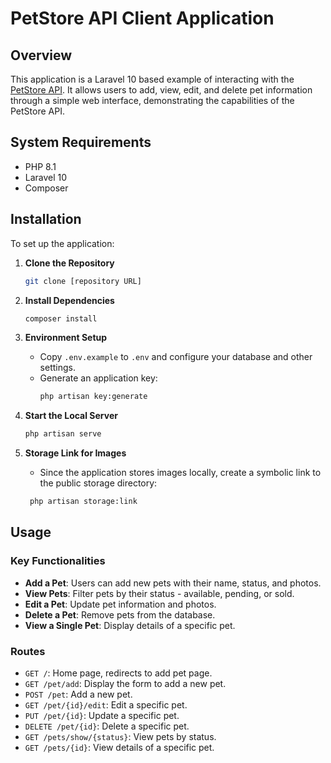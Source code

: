 # PetStore API Client Application

## Overview

This application is a Laravel 10 based example of interacting with the [PetStore API](https://petstore.swagger.io/). It allows users to add, view, edit, and delete pet information through a simple web interface, demonstrating the capabilities of the PetStore API.

## System Requirements

-   PHP 8.1
-   Laravel 10
-   Composer

## Installation

To set up the application:

1. **Clone the Repository**

    ```bash
    git clone [repository URL]
    ```

2. **Install Dependencies**

    ```bash
    composer install
    ```

3. **Environment Setup**
    - Copy `.env.example` to `.env` and configure your database and other settings.
    - Generate an application key:
        ```bash
        php artisan key:generate
        ```
4. **Start the Local Server**

    ```bash
    php artisan serve
    ```

5. **Storage Link for Images**
    - Since the application stores images locally, create a symbolic link to the public storage directory:
    ```bash
     php artisan storage:link
    ```

## Usage

### Key Functionalities

-   **Add a Pet**: Users can add new pets with their name, status, and photos.
-   **View Pets**: Filter pets by their status - available, pending, or sold.
-   **Edit a Pet**: Update pet information and photos.
-   **Delete a Pet**: Remove pets from the database.
-   **View a Single Pet**: Display details of a specific pet.

### Routes

-   `GET /`: Home page, redirects to add pet page.
-   `GET /pet/add`: Display the form to add a new pet.
-   `POST /pet`: Add a new pet.
-   `GET /pet/{id}/edit`: Edit a specific pet.
-   `PUT /pet/{id}`: Update a specific pet.
-   `DELETE /pet/{id}`: Delete a specific pet.
-   `GET /pets/show/{status}`: View pets by status.
-   `GET /pets/{id}`: View details of a specific pet.
